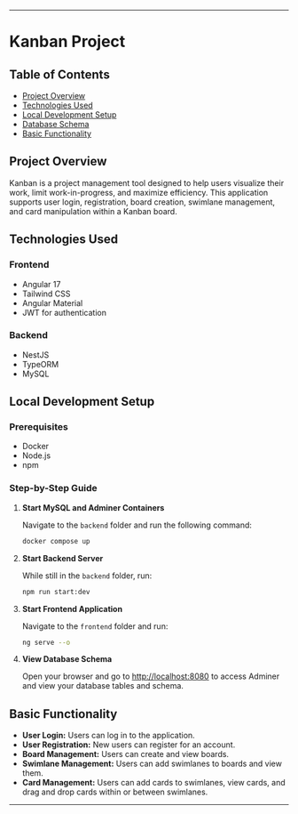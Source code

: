 
---

# Kanban Project

## Table of Contents
- [Project Overview](#project-overview)
- [Technologies Used](#technologies-used)
- [Local Development Setup](#local-development-setup)
- [Database Schema](#database-schema)
- [Basic Functionality](#basic-functionality)

## Project Overview
Kanban is a project management tool designed to help users visualize their work, limit work-in-progress, and maximize efficiency. This application supports user login, registration, board creation, swimlane management, and card manipulation within a Kanban board.

## Technologies Used

### Frontend
- Angular 17
- Tailwind CSS
- Angular Material
- JWT for authentication

### Backend
- NestJS
- TypeORM
- MySQL

## Local Development Setup

### Prerequisites
- Docker
- Node.js
- npm

### Step-by-Step Guide

1. **Start MySQL and Adminer Containers**

   Navigate to the `backend` folder and run the following command:
   ```bash
   docker compose up
   ```

2. **Start Backend Server**

   While still in the `backend` folder, run:
   ```bash
   npm run start:dev
   ```

3. **Start Frontend Application**

   Navigate to the `frontend` folder and run:
   ```bash
   ng serve --o
   ```

4. **View Database Schema**

   Open your browser and go to [http://localhost:8080](http://localhost:8080) to access Adminer and view your database tables and schema.


## Basic Functionality
- **User Login:** Users can log in to the application.
- **User Registration:** New users can register for an account.
- **Board Management:** Users can create and view boards.
- **Swimlane Management:** Users can add swimlanes to boards and view them.
- **Card Management:** Users can add cards to swimlanes, view cards, and drag and drop cards within or between swimlanes.

---
